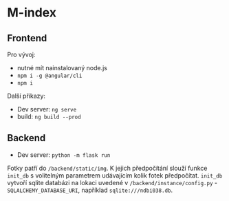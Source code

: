 # M-index

## Frontend

Pro vývoj:

- nutné mít nainstalovaný node.js
- `npm i -g @angular/cli`
- `npm i`

Další příkazy:

- Dev server: `ng serve`
- build: `ng build --prod`

## Backend

- Dev server: `python -m flask run`

Fotky patří do `/backend/static/img`. K jejich předpočítání slouží funkce `init_db` s volitelným parametrem udávajícím kolik fotek předpočítat. `init_db` vytvoří sqlite databázi na lokaci uvedené v `/backend/instance/config.py` - `SQLALCHEMY_DATABASE_URI`, například `sqlite:///ndbi038.db`.
